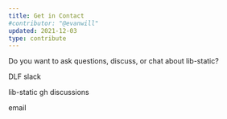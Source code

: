 ```yaml
---
title: Get in Contact
#contributor: "@evanwill"
updated: 2021-12-03
type: contribute
---
```


Do you want to ask questions, discuss, or chat about lib-static?

DLF slack

lib-static gh discussions

email
